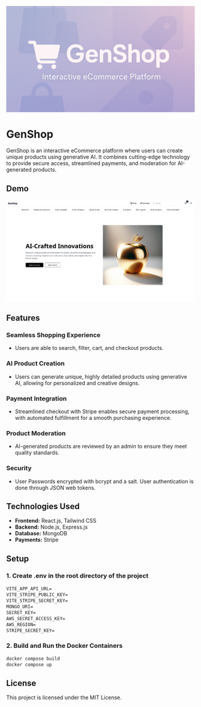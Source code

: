 ![GenShop screenshot](assets/genshop.webp)

# GenShop

GenShop is an interactive eCommerce platform where users can create unique products using generative AI. It combines cutting-edge technology to provide secure access, streamlined payments, and moderation for AI-generated products.

## Demo

[![GenShop demo](assets/genshop_demo.webp)](https://shop.msaid.dev)

## Features

### Seamless Shopping Experience

- Users are able to search, filter, cart, and checkout products.

### AI Product Creation

- Users can generate unique, highly detailed products using generative AI, allowing for personalized and creative designs.

### Payment Integration

- Streamlined checkout with Stripe enables secure payment processing, with automated fulfillment for a smooth purchasing experience.

### Product Moderation

- AI-generated products are reviewed by an admin to ensure they meet quality standards.

### Security

- User Passwords encrypted with bcrypt and a salt. User authentication is done through JSON web tokens.

## Technologies Used

- **Frontend:** React.js, Tailwind CSS
- **Backend:** Node.js, Express.js
- **Database:** MongoDB
- **Payments:** Stripe

## Setup

### 1. Create .env in the root directory of the project

```
VITE_APP_API_URL=
VITE_STRIPE_PUBLIC_KEY=
VITE_STRIPE_SECRET_KEY=
MONGO_URI=
SECRET_KEY=
AWS_SECRET_ACCESS_KEY=
AWS_REGION=
STRIPE_SECRET_KEY=
```

### 2. Build and Run the Docker Containers

```
docker compose build
docker compose up
```

## License

This project is licensed under the MIT License.
